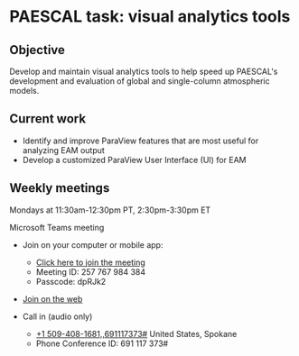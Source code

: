 # PAESCAL task: visual analytics tools

## Objective

Develop and maintain visual analytics tools to help speed up PAESCAL's development and evaluation of global and single-column atmospheric models.

## Current work

- Identify and improve ParaView features that are most useful for analyzing EAM output
- Develop a customized ParaView User Interface (UI) for EAM

## Weekly meetings

Mondays at 11:30am-12:30pm PT, 2:30pm-3:30pm ET

Microsoft Teams meeting

- Join on your computer or mobile app: 
  - [Click here to join the meeting](https://teams.microsoft.com/l/meetup-join/19%3ameeting_ZjdmMDdiODgtOTAwNy00ZjRjLTlmMTQtODlmYjIxNjg1Zjgz%40thread.v2/0?context=%7b%22Tid%22%3a%22d6faa5f9-0ae2-4033-8c01-30048a38deeb%22%2c%22Oid%22%3a%2272e2a99e-bd7a-4866-93e5-81e1fb7306cb%22%7d)
  - Meeting ID: 257 767 984 384 
  - Passcode: dpRJk2 

- [Join on the web](https://www.microsoft.com/microsoft-teams/join-a-meeting)

- Call in (audio only) 

  - [+1 509-408-1681,,691117373#](tel:+15094081681,,691117373#)   United States, Spokane 
  - Phone Conference ID: 691 117 373# 
